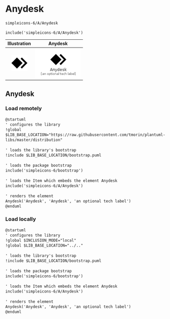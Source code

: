 # Anydesk


```text
simpleicons-6/A/Anydesk
```

```text
include('simpleicons-6/A/Anydesk')
```



| Illustration | Anydesk |
| :---: | :---: |
| ![illustration for Illustration](../../simpleicons-6/A/Anydesk.png) | ![illustration for Anydesk](../../simpleicons-6/A/Anydesk.Local.png) |




## Anydesk

### Load remotely
```plantuml
@startuml
' configures the library
!global $LIB_BASE_LOCATION="https://raw.githubusercontent.com/tmorin/plantuml-libs/master/distribution"

' loads the library's bootstrap
!include $LIB_BASE_LOCATION/bootstrap.puml

' loads the package bootstrap
include('simpleicons-6/bootstrap')

' loads the Item which embeds the element Anydesk
include('simpleicons-6/A/Anydesk')

' renders the element
Anydesk('Anydesk', 'Anydesk', 'an optional tech label')
@enduml
```

### Load locally
```plantuml
@startuml
' configures the library
!global $INCLUSION_MODE="local"
!global $LIB_BASE_LOCATION="../.."

' loads the library's bootstrap
!include $LIB_BASE_LOCATION/bootstrap.puml

' loads the package bootstrap
include('simpleicons-6/bootstrap')

' loads the Item which embeds the element Anydesk
include('simpleicons-6/A/Anydesk')

' renders the element
Anydesk('Anydesk', 'Anydesk', 'an optional tech label')
@enduml
```

